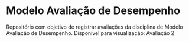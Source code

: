 # Modelo Avaliação de Desempenho
Repositório com objetivo de registrar avaliações da disciplina de Modelo Avaliação de Desempenho. Disponível para visualização: Avaliação 2